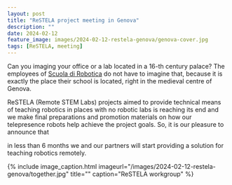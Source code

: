 ```yaml
---
layout: post
title: "ReSTELA project meeting in Genova"
description: ""
date: 2024-02-12
feature_image: images/2024-02-12-restela-genova/genova-cover.jpg
tags: [ReSTELA, meeting]
---
```


Can you imaging your office or a lab located in a 16-th century palace? The employees of [Scuola di Robotica](https://www.scuoladirobotica.it/en/home-eng/) do not have to imagine that, because it is exactly the place their school is located, right in the medieval centre of Genova.

ReSTELA (Remote STEM Labs) projects aimed to provide technical means of teaching robotics in places with no robotic labs is reaching its end and we make final preparations and promotion materials on how our telepresence robots help achieve the project goals.
So, it is our pleasure to announce that 

<!--more-->

in less than 6 months we and our partners will start providing a solution for  teaching robotics remotely. 

{% include image_caption.html imageurl="/images/2024-02-12-restela-genova/together.jpg" title="" caption="ReSTELA workgroup" %}

